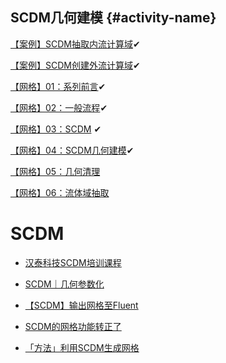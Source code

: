 ## SCDM几何建模 {#activity-name}

[【案例】SCDM抽取内流计算域](https://mp.weixin.qq.com/s?__biz=MzIyMzE2NDM1OQ==&mid=2247484886&idx=1&sn=90e7a78d6c42e39755e1de59da86019c&scene=21#wechat_redirect)✔

[【案例】SCDM创建外流计算域](https://mp.weixin.qq.com/s?__biz=MzIyMzE2NDM1OQ==&mid=2247484889&idx=1&sn=75c925a0cd40998cd24c5385e89b05ff&scene=21#wechat_redirect)✔

[【网格】01：系列前言](https://mp.weixin.qq.com/s?__biz=MzIyMzE2NDM1OQ==&mid=2247484634&idx=1&sn=c0383d57131aaf80237de39811b07eb8&scene=21#wechat_redirect)✔

[【网格】02：一般流程](https://mp.weixin.qq.com/s?__biz=MzIyMzE2NDM1OQ==&mid=2247484634&idx=2&sn=5e640ac1e80c1c27d8af787a1dd1d760&scene=21#wechat_redirect)✔

[【网格】03：SCDM](https://mp.weixin.qq.com/s?__biz=MzIyMzE2NDM1OQ==&mid=2247484638&idx=1&sn=0d16d61be5a584e256bbc64ffc9ca0c1&scene=21#wechat_redirect) ✔

[【网格】04：SCDM几何建模](https://mp.weixin.qq.com/s?__biz=MzIyMzE2NDM1OQ==&mid=2247484642&idx=1&sn=75b847fc79b492ed502f84f733a9e607&scene=21#wechat_redirect)✔

[【网格】05：几何清理](https://mp.weixin.qq.com/s?__biz=MzIyMzE2NDM1OQ==&mid=2247484646&idx=1&sn=709cb29e9722ef1c8dcb38b9decd024d&scene=21#wechat_redirect)

[【网格】06：流体域抽取](https://mp.weixin.qq.com/s?__biz=MzIyMzE2NDM1OQ==&mid=2247484646&idx=2&sn=5617e162aafdef02fc0bc3589183250b&scene=21#wechat_redirect)

# SCDM

* [汉泰科技SCDM培训课程](/www.sinoflow.com.cn/search.php?key=scdm)



* [SCDM｜几何参数化](http://mp.weixin.qq.com/s?__biz=MzIyMzE2NDM1OQ==&mid=2247486086&idx=1&sn=b99f20e90243b35975151bc3540e12d9&chksm=e823282edf54a138b9581df97a28baa1dbfaadbdbe7ddb52c3e9b8611b8d466a2bc4f8804037&scene=21#wechat_redirect)

* [【SCDM】输出网格至Fluent](http://mp.weixin.qq.com/s?__biz=MzIyMzE2NDM1OQ==&mid=2247486025&idx=1&sn=ea2a10ad634e06fee099c35179aeb49a&chksm=e82328e1df54a1f745f424e9aa989460ddd35ee8693ca95d670e2cfd21e8eb4cdb9126a015f6&scene=21#wechat_redirect)

* [SCDM的网格功能转正了](http://mp.weixin.qq.com/s?__biz=MzIyMzE2NDM1OQ==&mid=2247486020&idx=1&sn=a75f258d3986aa529fc7bc2d0c39f713&chksm=e82328ecdf54a1fabd58065c6d6271968f44596932d709064a3981069d23a658e107fd27ca65&scene=21#wechat_redirect)

* [「方法」利用SCDM生成网格](http://mp.weixin.qq.com/s?__biz=MzIyMzE2NDM1OQ==&mid=2247485840&idx=1&sn=55dadf54f7ee386b719486f808c95ebb&chksm=e8232b38df54a22e2e75d0e5233784a38f1b3e7d8d2237e842db3a8213ac0cddaafbbd256cb0&scene=21#wechat_redirect)



